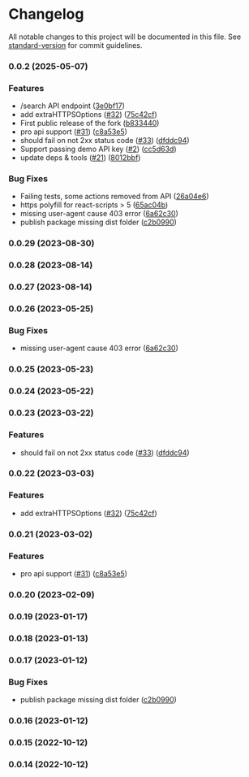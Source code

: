 # Changelog

All notable changes to this project will be documented in this file. See [standard-version](https://github.com/conventional-changelog/standard-version) for commit guidelines.

### 0.0.2 (2025-05-07)


### Features

* /search API endpoint ([3e0bf17](https://github.com/bahaa-kallas/coingecko-api-v3/commit/3e0bf17875805d3f053ab8601f6248d934e66d05))
* add extraHTTPSOptions ([#32](https://github.com/bahaa-kallas/coingecko-api-v3/issues/32)) ([75c42cf](https://github.com/bahaa-kallas/coingecko-api-v3/commit/75c42cf42938140657f3593478e1752b23332045))
* First public release of the fork ([b833440](https://github.com/bahaa-kallas/coingecko-api-v3/commit/b8334403961a1a6befe83c246df89c22685f8cb5))
* pro api support ([#31](https://github.com/bahaa-kallas/coingecko-api-v3/issues/31)) ([c8a53e5](https://github.com/bahaa-kallas/coingecko-api-v3/commit/c8a53e53ddb6e49d1d6e5fb53491ea778a682216))
* should fail on not 2xx status code ([#33](https://github.com/bahaa-kallas/coingecko-api-v3/issues/33)) ([dfddc94](https://github.com/bahaa-kallas/coingecko-api-v3/commit/dfddc94ebb4f7f3397214d0fd840883e1d744681))
* Support passing demo API key ([#2](https://github.com/bahaa-kallas/coingecko-api-v3/issues/2)) ([cc5d63d](https://github.com/bahaa-kallas/coingecko-api-v3/commit/cc5d63d11d3f38c5389c60da2f15b554da3acddd))
* update deps & tools ([#21](https://github.com/bahaa-kallas/coingecko-api-v3/issues/21)) ([8012bbf](https://github.com/bahaa-kallas/coingecko-api-v3/commit/8012bbff7bcf02588a5ff90e616c26b3484ca237))


### Bug Fixes

* Failing tests, some actions removed from API ([26a04e6](https://github.com/bahaa-kallas/coingecko-api-v3/commit/26a04e6011690e21836606a4560c0b1a94665127))
* https polyfill for react-scripts > 5 ([65ac04b](https://github.com/bahaa-kallas/coingecko-api-v3/commit/65ac04b31903130cd61ad72a720c300f4d092508))
* missing user-agent cause 403 error ([6a62c30](https://github.com/bahaa-kallas/coingecko-api-v3/commit/6a62c303ec95ac8e9adc2af2ccd96ef75e224181))
* publish package missing dist folder ([c2b0990](https://github.com/bahaa-kallas/coingecko-api-v3/commit/c2b09906cc1da707b1ccbb09e41f917a8db21cd6))

### 0.0.29 (2023-08-30)

### 0.0.28 (2023-08-14)

### 0.0.27 (2023-08-14)

### 0.0.26 (2023-05-25)


### Bug Fixes

* missing user-agent cause 403 error ([6a62c30](https://github.com/samuraitruong/coingecko-api-v3/commit/6a62c303ec95ac8e9adc2af2ccd96ef75e224181))

### 0.0.25 (2023-05-23)

### 0.0.24 (2023-05-22)

### 0.0.23 (2023-03-22)


### Features

* should fail on not 2xx status code ([#33](https://github.com/samuraitruong/coingecko-api-v3/issues/33)) ([dfddc94](https://github.com/samuraitruong/coingecko-api-v3/commit/dfddc94ebb4f7f3397214d0fd840883e1d744681))

### 0.0.22 (2023-03-03)


### Features

* add extraHTTPSOptions ([#32](https://github.com/samuraitruong/coingecko-api-v3/issues/32)) ([75c42cf](https://github.com/samuraitruong/coingecko-api-v3/commit/75c42cf42938140657f3593478e1752b23332045))

### 0.0.21 (2023-03-02)


### Features

* pro api support ([#31](https://github.com/samuraitruong/coingecko-api-v3/issues/31)) ([c8a53e5](https://github.com/samuraitruong/coingecko-api-v3/commit/c8a53e53ddb6e49d1d6e5fb53491ea778a682216))

### 0.0.20 (2023-02-09)

### 0.0.19 (2023-01-17)

### 0.0.18 (2023-01-13)

### 0.0.17 (2023-01-12)


### Bug Fixes

* publish package missing dist folder ([c2b0990](https://github.com/samuraitruong/coingecko-api-v3/commit/c2b09906cc1da707b1ccbb09e41f917a8db21cd6))

### 0.0.16 (2023-01-12)

### 0.0.15 (2022-10-12)

### 0.0.14 (2022-10-12)
